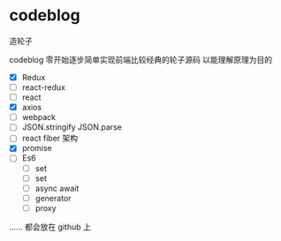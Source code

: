 # codeblog

造轮子

codeblog 零开始逐步简单实现前端比较经典的轮子源码 以能理解原理为目的

- [x] Redux
- [ ] react-redux
- [ ] react
- [x] axios
- [ ] webpack
- [ ] JSON.stringify JSON.parse
- [ ] react fiber 架构
- [x] promise
- [ ] Es6
  - [ ] set
  - [ ] set
  - [ ] async await
  - [ ] generator
  - [ ] proxy

......
都会放在 github 上
